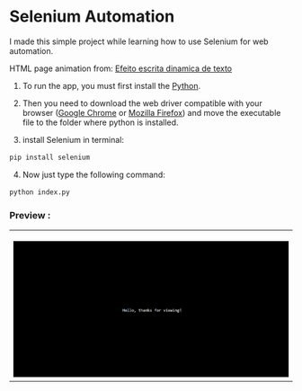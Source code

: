 # Selenium Automation

I made this simple project while learning how to use Selenium for web automation.


HTML page animation from: <a href="https://pt.stackoverflow.com/questions/290086/efeito-escrita-dinamica-de-texto">Efeito escrita dinamica de texto</a>


1. To run the app, you must first install the <a href="https://www.python.org/downloads/">Python</a>.


2. Then you need to download the web driver compatible with your browser (<a href="https://chromedriver.chromium.org/downloads">Google Chrome</a> or 
<a href="https://github.com/mozilla/geckodriver/releases">Mozilla Firefox</a>) and move the executable file to the folder where python is installed.


3. install Selenium in terminal:
```bash
pip install selenium

```


4. Now just type the following command:
```bash
python index.py

```

### Preview :

<table width="100%"> 
<tr>
<td width="100%">
<br>
<img src="https://github.com/jonathanoliveirarocha/SeleniumAutomation/blob/master/SAMPLE.png">
</td> 
</table>
